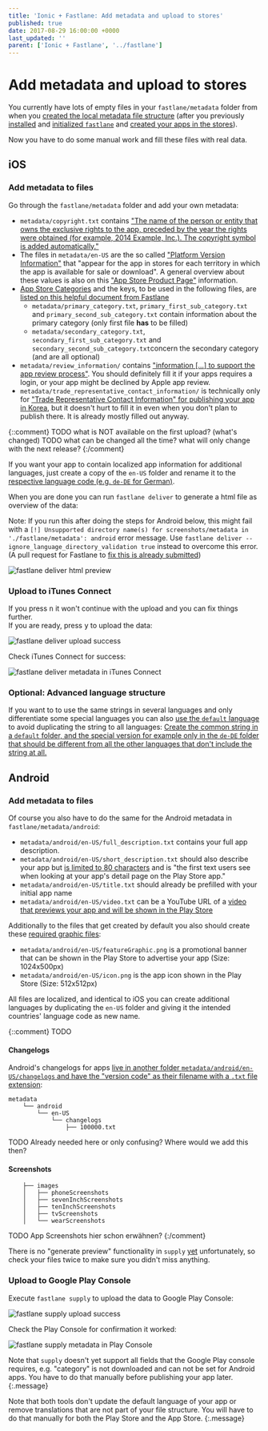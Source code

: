```yaml
---
title: 'Ionic + Fastlane: Add metadata and upload to stores'
published: true
date: 2017-08-29 16:00:00 +0000
last_updated: ''
parent: ['Ionic + Fastlane', '../fastlane']
---
```

# Add metadata and upload to stores

You currently have lots of empty files in your `fastlane/metadata` folder from when you [created the local metadata file structure](create-local-file-structure.md) (after you previously [installed](install-fastlane.md) and [initialized `fastlane`](initialize-fastlane-for-your-cordova-ios-and-android-apps.md) and [created your apps in the stores](create-your-remote-app-with-fastlane.md)).

Now you have to do some manual work and fill these files with real data.

## iOS

### Add metadata to files

Go through the `fastlane/metadata` folder and add your own metadata:

* `metadata/copyright.txt` contains ["The name of the person or entity that owns the exclusive rights to the app, preceded by the year the rights were obtained (for example, 2014 Example, Inc.). The copyright symbol is added automatically."](https://developer.apple.com/library/content/documentation/LanguagesUtilities/Conceptual/iTunesConnect_Guide/Chapters/Properties.html#//apple_ref/doc/uid/TP40011225-CH26-SW3)
* The files in `metadata/en-US` are the so called ["Platform Version Information"](https://developer.apple.com/library/content/documentation/LanguagesUtilities/Conceptual/iTunesConnect_Guide/Chapters/Properties.html#//apple_ref/doc/uid/TP40011225-CH26-SW3) that "appear for the app in stores for each territory in which the app is available for sale or download". A general overview about these values is also on this ["App Store Product Page"](https://developer.apple.com/app-store/product-page/) information.
* [App Store Categories](https://developer.apple.com/app-store/categories/) and the keys, to be used in the following files, are [listed on this helpful document from Fastlane](https://github.com/fastlane/fastlane/blob/master/deliver/Reference.md#available-categories)
  * `metadata/primary_category.txt`, `primary_first_sub_category.txt` and `primary_second_sub_category.txt` contain information about the primary category (only first file **has** to be filled)
  * `metadata/secondary_category.txt`, `secondary_first_sub_category.txt` and `secondary_second_sub_category.txt`concern the secondary category (and are all optional)
* `metadata/review_information/` contains ["information [...] to support the app review process"](https://developer.apple.com/library/content/documentation/LanguagesUtilities/Conceptual/iTunesConnect_Guide/Chapters/Properties.html#//apple_ref/doc/uid/TP40011225-CH26-SW8). You should definitely fill it if your apps requires a login, or your app might be declined by Apple app review.
* `metadata/trade_representative_contact_information/` is technically only for ["Trade Representative Contact Information" for publishing your app in Korea](https://developer.apple.com/library/content/documentation/LanguagesUtilities/Conceptual/iTunesConnect_Guide/Chapters/Properties.html#//apple_ref/doc/uid/TP40011225-CH26-SW9), but it doesn't hurt to fill it in even when you don't plan to publish there. It is already mostly filled out anyway.

{::comment}
TODO what is NOT available on the first upload? (what's changed)
TODO what can be changed all the time? what will only change with the next release?
{:/comment}

If you want your app to contain localized app information for additional languages, just create a copy of the `en-US` folder and rename it to the [respective language code (e.g. `de-DE` for German)](https://github.com/fastlane/fastlane/blob/master/deliver/Reference.md#available-languages).

When you are done you can run `fastlane deliver` to generate a html file as overview of the data:

Note: If you run this after doing the steps for Android below, this might fail with a `[!] Unsupported directory name(s) for screenshots/metadata in './fastlane/metadata': android` error message. Use `fastlane deliver --ignore_language_directory_validation true` instead to overcome this error. (A pull request for Fastlane to [fix this is already submitted](https://github.com/fastlane/fastlane/pull/10267))

![`fastlane deliver` html preview](/assets/fastlane/fastlane-deliver-preview.png)

### Upload to iTunes Connect

If you press <kbd>n</kbd> it won't continue with the upload and you can fix things further.  
If you are ready, press <kbd>y</kbd> to upload the data:

![`fastlane deliver` upload success](/assets/fastlane/fastlane-deliver-upload-success.png)

Check iTunes Connect for success:

![`fastlane deliver` metadata in iTunes Connect](/assets/fastlane/fastlane-deliver-metadata-in-itunes-connect.png)

### Optional: Advanced language structure

If you want to to use the same strings in several languages and only differentiate some special languages you can also [use the `default` language](https://github.com/fastlane/fastlane/tree/master/deliver#default-values) to avoid duplicating the string to all languages: [Create the common string in a `default` folder, and the special version for example only in the `de-DE` folder that should be different from all the other languages that don't include the string at all.](https://github.com/fastlane/fastlane/tree/master/deliver#default-values)

## Android

### Add metadata to files

Of course you also have to do the same for the Android metadata in `fastlane/metadata/android`:

* `metadata/android/en-US/full_description.txt` contains your full app description.
* `metadata/android/en-US/short_description.txt` should also describe your app but [is limited to 80 characters](https://support.google.com/googleplay/android-developer/answer/113469#store_listing) and is "the first text users see when looking at your app's detail page on the Play Store app."
* `metadata/android/en-US/title.txt` should already be prefilled with your initial app name
* `metadata/android/en-US/video.txt` can be a YouTube URL of a [video that previews your app and will be shown in the Play Store](https://support.google.com/googleplay/android-developer/answer/1078870)

Additionally to the files that get created by default you also should create these [required graphic files](https://support.google.com/googleplay/android-developer/answer/1078870):

* `metadata/android/en-US/featureGraphic.png` is a promotional banner that can be shown in the Play Store to advertise your app (Size: 1024x500px)
* `metadata/android/en-US/icon.png` is the app icon shown in the Play Store (Size: 512x512px)

All files are localized, and identical to iOS you can create additional languages by duplicating the `en-US` folder and giving it the intended countries' language code as new name.

{::comment}
TODO

#### Changelogs

Android's changelogs for apps [live in another folder `metadata/android/en-US/changelogs` and have the "version code" as their filename with a `.txt` file extension](https://github.com/fastlane/fastlane/tree/master/supply#changelogs-whats-new):

```
metadata
    └── android
        └── en-US
            └── changelogs
                ├── 100000.txt

```
TODO Already needed here or only confusing? Where would we add this then?

#### Screenshots

```
    ├── images
    │   ├── phoneScreenshots
    │   ├── sevenInchScreenshots
    │   ├── tenInchScreenshots
    │   ├── tvScreenshots
    │   └── wearScreenshots

```
TODO App Screenshots hier schon erwähnen?
{:/comment}

There is no "generate preview" functionality in `supply` [yet](https://github.com/fastlane/fastlane/issues/9960) unfortunately, so check your files twice to make sure you didn't miss anything.

### Upload to Google Play Console

Execute `fastlane supply` to upload the data to Google Play Console:

![`fastlane supply` upload success](/assets/fastlane/fastlane-supply-upload-success.png)

Check the Play Console for confirmation it worked:

![`fastlane supply` metadata in Play Console](/assets/fastlane/fastlane-supply-metadata-in-play-console.png)

Note that `supply` doesn't yet support all fields that the Google Play console requires, e.g. "category" is not downloaded and can not be set for Android apps. You have to do that manually before publishing your app later.
{:.message}

Note that both tools don't update the default language of your app or remove translations that are not part of your file structure. You will have to do that manually for both the Play Store and the App Store.
{:.message}
